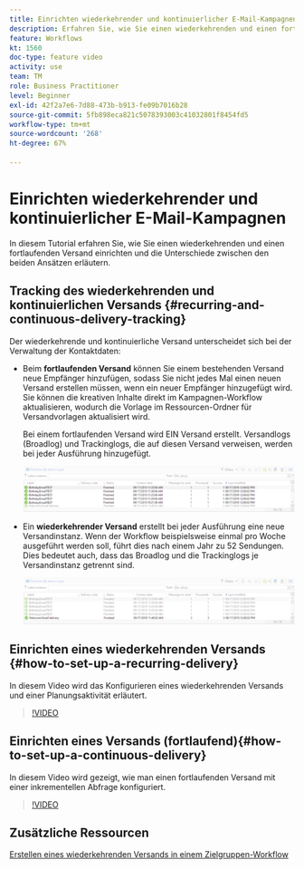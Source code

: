 ```yaml
---
title: Einrichten wiederkehrender und kontinuierlicher E-Mail-Kampagnen
description: Erfahren Sie, wie Sie einen wiederkehrenden und einen fortlaufenden Versand einrichten und die Unterschiede zwischen den beiden Ansätzen verstehen.
feature: Workflows
kt: 1560
doc-type: feature video
activity: use
team: TM
role: Business Practitioner
level: Beginner
exl-id: 42f2a7e6-7d88-473b-b913-fe09b7016b28
source-git-commit: 5fb898eca821c5078393003c41032801f8454fd5
workflow-type: tm+mt
source-wordcount: '268'
ht-degree: 67%

---
```


# Einrichten wiederkehrender und kontinuierlicher E-Mail-Kampagnen

In diesem Tutorial erfahren Sie, wie Sie einen wiederkehrenden und einen fortlaufenden Versand einrichten und die Unterschiede zwischen den beiden Ansätzen erläutern.

## Tracking des wiederkehrenden und kontinuierlichen Versands {#recurring-and-continuous-delivery-tracking}

Der wiederkehrende und kontinuierliche Versand unterscheidet sich bei der Verwaltung der Kontaktdaten:

* Beim **fortlaufenden Versand** können Sie einem bestehenden Versand neue Empfänger hinzufügen, sodass Sie nicht jedes Mal einen neuen Versand erstellen müssen, wenn ein neuer Empfänger hinzugefügt wird. Sie können die kreativen Inhalte direkt im Kampagnen-Workflow aktualisieren, wodurch die Vorlage im Ressourcen-Ordner für Versandvorlagen aktualisiert wird.

   Bei einem fortlaufenden Versand wird EIN Versand erstellt. Versandlogs (Broadlog) und Trackinglogs, die auf diesen Versand verweisen, werden bei jeder Ausführung hinzugefügt.

   ![Versand (fortlaufend)](/help/assets/delivery_continuous.jpg)

* Ein **wiederkehrender Versand** erstellt bei jeder Ausführung eine neue Versandinstanz. Wenn der Workflow beispielsweise einmal pro Woche ausgeführt werden soll, führt dies nach einem Jahr zu 52 Sendungen. Dies bedeutet auch, dass das Broadlog und die Trackinglogs je Versandinstanz getrennt sind.

   ![Wiederkehrender Versand](/help/assets/delivery_recurring.jpg)

## Einrichten eines wiederkehrenden Versands {#how-to-set-up-a-recurring-delivery}

In diesem Video wird das Konfigurieren eines wiederkehrenden Versands und einer Planungsaktivität erläutert.

>[!VIDEO](https://video.tv.adobe.com/v/25040?quality=12)

## Einrichten eines Versands (fortlaufend){#how-to-set-up-a-continuous-delivery}

In diesem Video wird gezeigt, wie man einen fortlaufenden Versand mit einer inkrementellen Abfrage konfiguriert.

>[!VIDEO](https://video.tv.adobe.com/v/25039?quality=12)

## Zusätzliche Ressourcen

[Erstellen eines wiederkehrenden Versands in einem Zielgruppen-Workflow](https://experienceleague.adobe.com/docs/campaign-classic/using/automating-with-workflows/use-cases/deliveries/sending-a-birthday-email.html?lang=en#creating-a-recurring-delivery-in-a-targeting-workflow)
